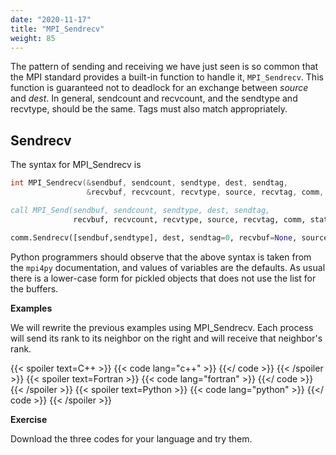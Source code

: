```yaml
---
date: "2020-11-17"
title: "MPI_Sendrecv"
weight: 85
---
```


The pattern of sending and receiving we have just seen is so common that the MPI standard provides a built-in function to handle it, `MPI_Sendrecv`.  This function is guaranteed not to deadlock for an exchange between _source_ and _dest_.  In general, sendcount and recvcount, and the sendtype and recvtype, should be the same.  Tags must also match appropriately.

## Sendrecv

The syntax for MPI_Sendrecv is
```c++
int MPI_Sendrecv(&sendbuf, sendcount, sendtype, dest, sendtag,
                 &recvbuf, recvcount, recvtype, source, recvtag, comm, &status)
```
```fortran
call MPI_Send(sendbuf, sendcount, sendtype, dest, sendtag, 
              recvbuf, recvcount, recvtype, source, recvtag, comm, status, ierr)
```
```python
comm.Sendrecv([sendbuf,sendtype], dest, sendtag=0, recvbuf=None, source=ANY_SOURCE, recvtag=ANY_TAG, status=None)
```
Python programmers should observe that the above syntax is taken from the `mpi4py` documentation, and values of variables are the defaults. As usual there is a lower-case form for pickled objects that does not use the list for the buffers.

**Examples**

We will rewrite the previous examples using MPI_Sendrecv. Each process will send its rank to its neighbor on the right and will receive that neighbor's rank.

{{< spoiler text=C++ >}}
{{< code lang="c++" >}}
[](/content/courses/parallel-computing-introduction/code/mpi_sendrecv.cxx)
{{</ code >}}
{{< /spoiler >}}
{{< spoiler text=Fortran >}}
{{< code lang="fortran" >}}
[](/content/courses/parallel-computing-introduction/code/mpi_sendrecv.f90)
{{</ code >}}
{{< /spoiler >}}
{{< spoiler text=Python >}}
{{< code lang="python" >}}
[](/content/courses/parallel-computing-introduction/code/mpi_sendrecv.py)
{{</ code >}}
{{< /spoiler >}}

**Exercise**

Download the three codes for your language and try them. 


